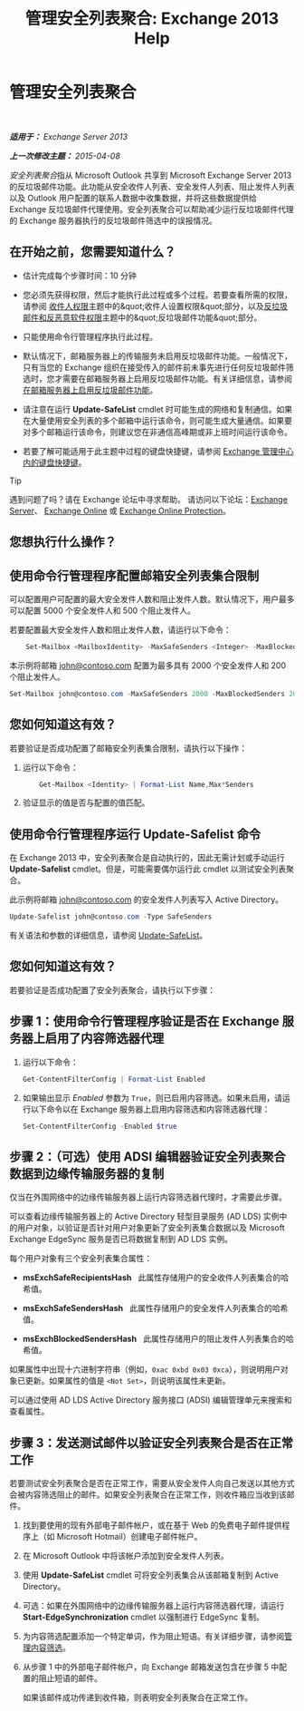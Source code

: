 ﻿---
title: '管理安全列表聚合: Exchange 2013 Help'
TOCTitle: 管理安全列表聚合
ms:assetid: 5ac17168-f411-4cb7-ae98-ebefb865b210
ms:mtpsurl: https://technet.microsoft.com/zh-cn/library/Aa998280(v=EXCHG.150)
ms:contentKeyID: 50490635
ms.date: 05/21/2018
mtps_version: v=EXCHG.150
ms.translationtype: MT
---

# 管理安全列表聚合

 

_**适用于：** Exchange Server 2013_

_**上一次修改主题：** 2015-04-08_

*安全列表聚合*指从 Microsoft Outlook 共享到 Microsoft Exchange Server 2013 的反垃圾邮件功能。此功能从安全收件人列表、安全发件人列表、阻止发件人列表以及 Outlook 用户配置的联系人数据中收集数据，并将这些数据提供给 Exchange 反垃圾邮件代理使用。安全列表聚合可以帮助减少运行反垃圾邮件代理的 Exchange 服务器执行的反垃圾邮件筛选中的误报情况。

## 在开始之前，您需要知道什么？

  - 估计完成每个步骤时间：10 分钟

  - 您必须先获得权限，然后才能执行此过程或多个过程。若要查看所需的权限，请参阅 [收件人权限](recipients-permissions-exchange-2013-help.md)主题中的\&quot;收件人设置权限\&quot;部分，以及[反垃圾邮件和反恶意软件权限](anti-spam-and-anti-malware-permissions-exchange-2013-help.md)主题中的\&quot;反垃圾邮件功能\&quot;部分。

  - 只能使用命令行管理程序执行此过程。

  - 默认情况下，邮箱服务器上的传输服务未启用反垃圾邮件功能。一般情况下，只有当您的 Exchange 组织在接受传入的邮件前未事先进行任何反垃圾邮件筛选时，您才需要在邮箱服务器上启用反垃圾邮件功能。有关详细信息，请参阅[在邮箱服务器上启用反垃圾邮件功能](enable-anti-spam-functionality-on-mailbox-servers-exchange-2013-help.md)。

  - 请注意在运行 **Update-SafeList** cmdlet 时可能生成的网络和复制通信。如果在大量使用安全列表的多个邮箱中运行该命令，则可能生成大量通信。如果要对多个邮箱运行该命令，则建议您在非通信高峰期或非上班时间运行该命令。

  - 若要了解可能适用于此主题中过程的键盘快捷键，请参阅 [Exchange 管理中心内的键盘快捷键](keyboard-shortcuts-in-the-exchange-admin-center-exchange-online-protection-help.md)。

> [!TIP]  
> 遇到问题了吗？请在 Exchange 论坛中寻求帮助。 请访问以下论坛：<a href="https://go.microsoft.com/fwlink/p/?linkid=60612">Exchange Server</a>、 <a href="https://go.microsoft.com/fwlink/p/?linkid=267542">Exchange Online</a> 或 <a href="https://go.microsoft.com/fwlink/p/?linkid=285351">Exchange Online Protection</a>。


## 您想执行什么操作？

## 使用命令行管理程序配置邮箱安全列表集合限制

可以配置用户可配置的最大安全发件人数和阻止发件人数。默认情况下，用户最多可以配置 5000 个安全发件人和 500 个阻止发件人。

若要配置最大安全发件人数和阻止发件人数，请运行以下命令：

```powershell
    Set-Mailbox <MailboxIdentity> -MaxSafeSenders <Integer> -MaxBlockedSenders <Integer>
```

本示例将邮箱 john@contoso.com 配置为最多具有 2000 个安全发件人和 200 个阻止发件人。

```powershell
Set-Mailbox john@contoso.com -MaxSafeSenders 2000 -MaxBlockedSenders 200
```

## 您如何知道这有效？

若要验证是否成功配置了邮箱安全列表集合限制，请执行以下操作：

1.  运行以下命令：
    
    ```powershell
        Get-Mailbox <Identity> | Format-List Name,Max*Senders
    ```
    
2.  验证显示的值是否与配置的值匹配。

## 使用命令行管理程序运行 Update-Safelist 命令

在 Exchange 2013 中，安全列表聚合是自动执行的，因此无需计划或手动运行 **Update-Safelist** cmdlet。但是，可能需要偶尔运行此 cmdlet 以测试安全列表聚合。

此示例将邮箱 john@contoso.com 的安全发件人列表写入 Active Directory。

```powershell
Update-Safelist john@contoso.com -Type SafeSenders
```

有关语法和参数的详细信息，请参阅 [Update-SafeList](https://technet.microsoft.com/zh-cn/library/bb125034\(v=exchg.150\))。

## 您如何知道这有效？

若要验证是否成功配置了安全列表聚合，请执行以下步骤：

## 步骤 1：使用命令行管理程序验证是否在 Exchange 服务器上启用了内容筛选器代理

1.  运行以下命令：
    
    ```powershell
    Get-ContentFilterConfig | Format-List Enabled
    ```

2.  如果输出显示 *Enabled* 参数为 `True`，则已启用内容筛选。如果未启用，请运行以下命令以在 Exchange 服务器上启用内容筛选和内容筛选器代理：
    
    ```powershell
    Set-ContentFilterConfig -Enabled $true
    ```

## 步骤 2：（可选）使用 ADSI 编辑器验证安全列表聚合数据到边缘传输服务器的复制

仅当在外围网络中的边缘传输服务器上运行内容筛选器代理时，才需要此步骤。

可以查看边缘传输服务器上的 Active Directory 轻型目录服务 (AD LDS) 实例中的用户对象，以验证是否针对用户对象更新了安全列表集合数据以及 Microsoft Exchange EdgeSync 服务是否已将数据复制到 AD LDS 实例。

每个用户对象有三个安全列表集合属性：

  - **msExchSafeRecipientsHash**   此属性存储用户的安全收件人列表集合的哈希值。

  - **msExchSafeSendersHash**   此属性存储用户的安全发件人列表集合的哈希值。

  - **msExchBlockedSendersHash**   此属性存储用户的阻止发件人列表集合的哈希值。

如果属性中出现十六进制字符串（例如，`0xac 0xbd 0x03 0xca`），则说明用户对象已更新。如果属性的值是 `<Not Set>`，则说明该属性未更新。

可以通过使用 AD LDS Active Directory 服务接口 (ADSI) 编辑管理单元来搜索和查看属性。

## 步骤 3：发送测试邮件以验证安全列表聚合是否在正常工作

若要测试安全列表聚合是否在正常工作，需要从安全发件人向自己发送以其他方式会被内容筛选阻止的邮件。如果安全列表聚合在正常工作，则收件箱应当收到该邮件。

1.  找到要使用的现有外部电子邮件帐户，或在基于 Web 的免费电子邮件提供程序上（如 Microsoft Hotmail）创建电子邮件帐户。

2.  在 Microsoft Outlook 中将该帐户添加到安全发件人列表。

3.  使用 **Update-SafeList** cmdlet 可将安全列表集合从该邮箱复制到 Active Directory。

4.  可选：如果在外围网络中的边缘传输服务器上运行内容筛选器代理，请运行 **Start-EdgeSynchronization** cmdlet 以强制进行 EdgeSync 复制。

5.  为内容筛选配置添加一个特定单词，作为阻止短语。有关详细步骤，请参阅[管理内容筛选](manage-content-filtering-exchange-2013-help.md)。

6.  从步骤 1 中的外部电子邮件帐户，向 Exchange 邮箱发送包含在步骤 5 中配置的阻止短语的邮件。
    
    如果该邮件成功传递到收件箱，则表明安全列表聚合在正常工作。

